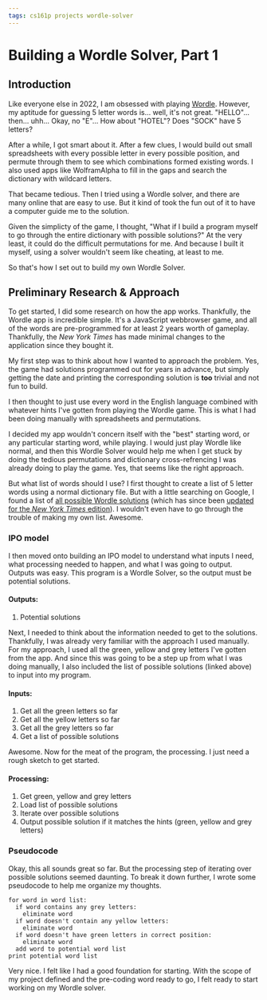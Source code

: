 ```yaml
---
tags: cs161p projects wordle-solver 
---
```


# Building a Wordle Solver, Part 1
## Introduction
Like everyone else in 2022, I am obsessed with playing [Wordle](http://powerlanguage.co.uk/wordle). However, my aptitude for guessing 5 letter words is... well, it's not great. "HELLO"... then... uhh... Okay, no "E"... How about "HOTEL"? Does "SOCK" have 5 letters? 

After a while, I got smart about it. After a few clues, I would build out small spreadsheets with every possible letter in every possible position, and permute through them to see which combinations formed existing words. I also used apps like WolframAlpha to fill in the gaps and search the dictionary with wildcard letters. 

That became tedious. Then I tried using a Wordle solver, and there are many online that are easy to use. But it kind of took the fun out of it to have a computer guide me to the solution. 

Given the simplicty of the game, I thought, "What if I build a program myself to go through the entire dictionary with possible solutions?" At the very least, it could do the difficult permutations for me. And because I built it myself, using a solver wouldn't seem like cheating, at least to me. 

So that's how I set out to build my own Wordle Solver.

## Preliminary Research & Approach

To get started, I did some research on how the app works. Thankfully, the Wordle app is incredible simple. It's a JavaScript webbrowser game, and all of the words are pre-programmed for at least 2 years worth of gameplay. Thankfully, the *New York Times* has made minimal changes to the application since they bought it. 

My first step was to think about how I wanted to approach the problem. Yes, the game had solutions programmed out for years in advance, but simply getting the date and printing the corresponding solution is **too** trivial and not fun to build. 

I then thought to just use every word in the English language combined with whatever hints I've gotten from playing the Wordle game. This is what I had been doing manually with spreadsheets and permutations. 

I decided my app wouldn't concern itself with the "best" starting word, or any particular starting word, while playing. I would just play Wordle like normal, and then this Wordle Solver would help me when I get stuck by doing the tedious permutations and dictionary cross-refrencing I was already doing to play the game. Yes, that seems like the right approach. 

But what list of words should I use? I first thought to create a list of 5 letter words using a normal dictionary file. But with a little searching on Google, I found a list of [all possible Wordle solutions](https://gist.github.com/cfreshman/a03ef2cba789d8cf00c08f767e0fad7b) (which has since been [updated for the *New York Times* edition](https://gist.github.com/cfreshman/a7b776506c73284511034e63af1017ee)). I wouldn't even have to go through the trouble of making my own list. Awesome. 

### IPO model

I then moved onto building an IPO model to understand what inputs I need, what processing needed to happen, and what I was going to output. Outputs was easy. This program is a Wordle Solver, so the output must be potential solutions. 

#### Outputs:
1. Potential solutions

Next, I needed to think about the information needed to get to the solutions. Thankfully, I was already very familiar with the approach I used manually. For my approach, I used all the green, yellow and grey letters I've gotten from the app. And since this was going to be a step up from what I was doing manually, I also included the list of possible solutions (linked above) to input into my program. 

#### Inputs:
1. Get all the green letters so far
2. Get all the yellow letters so far
3. Get all the grey letters so far
4. Get a list of possible solutions 

Awesome. Now for the meat of the program, the processing. I just need a rough sketch to get started. 

#### Processing:
1. Get green, yellow and grey letters 
2. Load list of possible solutions
3. Iterate over possible solutions
4. Output possible solution if it matches the hints (green, yellow and grey letters) 

### Pseudocode

Okay, this all sounds great so far. But the processing step of iterating over possible solutions seemed daunting. To break it down further, I wrote some pseudocode to help me organize my thoughts. 

```pseudocode
for word in word list:
  if word contains any grey letters: 
    eliminate word
  if word doesn't contain any yellow letters:
    eliminate word
  if word doesn't have green letters in correct position:
    eliminate word
  add word to potential word list
print potential word list
```

Very nice. I felt like I had a good foundation for starting. With the scope of my project defined and the pre-coding word ready to go, I felt ready to start working on my Wordle solver. 

